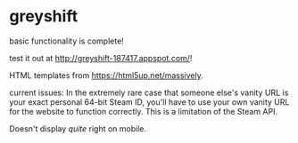 # greyshift

basic functionality is complete!

test it out at http://greyshift-187417.appspot.com/!

HTML templates from https://html5up.net/massively.

current issues:
In the extremely rare case that someone else's vanity URL is your exact personal 64-bit Steam ID, you'll have to use your own vanity URL for the website to function correctly. This is a limitation of the Steam API.

Doesn't display *quite* right on mobile.